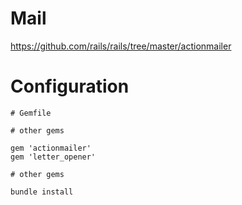 # Mail
https://github.com/rails/rails/tree/master/actionmailer

# Configuration

```
# Gemfile

# other gems

gem 'actionmailer'
gem 'letter_opener'

# other gems
```

```
bundle install
```

